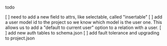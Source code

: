 todo

[ ] need to add a new field to attrs, like selectable, called "insertable"
[ ] add a user model id to the project so we know which model is the user one.
This allows us to add a "default to current user" option to a relation with a user.
[ ] add new auth tables to schema.json
[ ] add fault tolerance and upgrading to project.json
